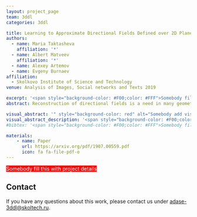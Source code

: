```yaml
---
layout: project_page
team: 3ddl
categories: 3ddl

title: Learning to Approximate Directional Fields Defined over 2D Planes
authors:
  - name: Maria Taktasheva
    affiliation: '*'
  - name: Albert Matveev
    affiliation: '*'
  - name: Alexey Artemov
  - name: Evgeny Burnaev
affiliation:
  - Skolkovo Institute of Science and Technology
venue: Analysis of Images, Social networks and Texts 2019

excerpt: '<span style="background-color: #F00;color: #FFF">Somebody fill this with short description of the project that will appear in the list of publications</span>'
abstract: Reconstruction of directional fields is a need in many geometry processing tasks, such as image tracing, extraction of 3D geometric features, and finding principal surface directions. A common approach to the construction of directional fields from data relies on complex optimization procedures, which are usually poorly formalizeable, require a considerable computational effort, and do not transfer across applications. In this work, we propose a deep learning-based approach and study the expressive power and generalization ability.

visual_abstract: '" style="background-color: red" alt="Somebody add visual abstract'
visual_abstract_description: '<span style="background-color: #F00;color: #FFF">Somebody add visual abstract; Somebody add the description of the picture above</span>'
#bibtex: '<span style="background-color: #F00;color: #FFF">Somebody fill this with bibtex when it is published'

materials:
    - name: Paper
      url: https://arxiv.org/pdf/1907.00559.pdf
      icon: fa fa-file-pdf-o
---
```

<span style="background-color: #F00;color: #FFF">Somebody fill this with project details</span>
## Contact
If you have any questions about this work, please contact us under [adase-3ddl@skoltech.ru](mailto:adase-3ddl@skoltech.ru).
